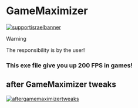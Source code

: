 # GameMaximizer
[![supportisraelbanner](https://i.imagesup.co/images2/8e6cc77363c700198839ae0da7d7fe2409f07647.png)](https://github.com/TheYali1/support-israel-banner/tree/main)
> [!WARNING]
> The responsibility is by the user!
### This exe file give you up 200 FPS in games!
## after GameMaximizer tweaks
[![aftergamemaximizertweaks](https://raw.githubusercontent.com/TheYali1/GameMaximizer/main/.github/after.gif)](https://github.com/TheYali1/GameMaximizer/)
